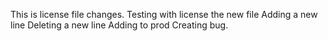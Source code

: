 This is license file changes.
Testing with license the new file
Adding a new line
Deleting a new line
Adding to prod
Creating bug.


